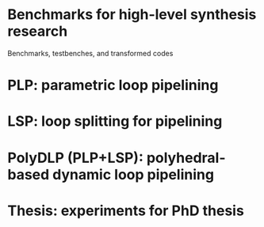 # Benchmarks for high-level synthesis research
Benchmarks, testbenches, and transformed codes

# PLP: parametric loop pipelining

# LSP: loop splitting for pipelining

# PolyDLP (PLP+LSP): polyhedral-based dynamic loop pipelining

# Thesis: experiments for PhD thesis

